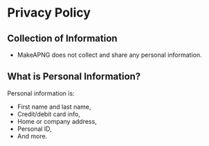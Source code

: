 # Privacy Policy
## Collection of Information
* MakeAPNG does not collect and share any personal information.
## What is Personal Information?
Personal information is:
* First name and last name,
* Credit/debit card info,
* Home or company address,
* Personal ID,
* And more.
